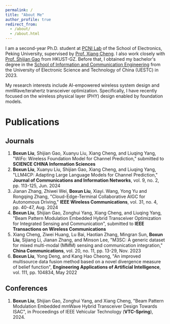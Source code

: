 ```yaml
---
permalink: /
title: "About Me"
author_profile: true
redirect_from: 
  - /about/
  - /about.html
---
```

I am a second-year Ph.D. student at [PCNI Lab](http://pcni.pku.edu.cn/) of the School of Electronics, Peking University, supervised by [Prof. Xiang Cheng](https://ele.pku.edu.cn/info/1023/1063.htm). I also work closely with [Prof. Shijian Gao](https://sites.google.com/view/shijian-gao) from HKUST-GZ. 
Before that, I obtained my bachelor's degree in the [School of Information and Communication Engineering](https://www.sice.uestc.edu.cn/) from the University of Electronic Science and Technology of China (UESTC) in 2023.

My research interests include AI-empowered wireless system design and mmWave/terahertz transceiver optimization. Specifically, I have recently focused on the wireless physical layer (PHY) design enabled by foundation models.

# Publications
## Journals
1. **Boxun Liu**, Shijian Gao, Xuanyu Liu, Xiang Cheng, and Liuqing Yang, "WiFo: Wireless Foundation Model for Channel Prediction," submitted to **SCIENCE CHINA Information Sciences**
2. **Boxun Liu**, Xuanyu Liu, Shijian Gao, Xiang Cheng, and Liuqing Yang, "LLM4CP: Adapting Large Language Models for Channel Prediction," **Journal of Communications and Information Networks**, vol. 9, no. 2, pp. 113-125, Jun. 2024
3. Jianan Zhang, Zhiwei Wei, **Boxun Liu**, Xiayi. Wang, Yong Yu and Rongqing Zhang, "Cloud-Edge-Terminal Collaborative AIGC for Autonomous Driving," **IEEE Wireless Communications**, vol. 31, no. 4, pp. 40-47, Aug. 2024
4. **Boxun Liu**, Shijian Gao, Zonghui Yang, Xiang Cheng, and Liuqing Yang, "Beam Pattern Modulation Embedded Hybrid Transceiver Optimization for Integrated Sensing and Communication", submitted to **IEEE Transactions on Wireless Communications**
5. Xiang Cheng, Ziwei Huang, Lu Bai, Haotian Zhang, Mingran Sun, **Boxun Liu**, Sijiang Li, Jianan Zhang, and Minson Lee, "M3SC: A generic dataset for mixed multi-modal (MMM) sensing and communication integration," **China Communications**, vol. 20, no. 11, pp. 13-29, Nov. 2023
6. **Boxun Liu**, Yong Deng, and Kang Hao Cheong, "An improved multisource data fusion method based on a novel divergence measure of belief function", **Engineering Applications of Artificial Intelligence**, vol. 111, pp. 104834, May 2022
 
## Conferences
1. **Boxun Liu**, Shijian Gao, Zonghui Yang, and Xiang Cheng, "Beam Pattern Modulation Embedded mmWave Hybrid Transceiver Design Towards ISAC", in Proceedings of IEEE Vehicular Technology (**VTC-Spring**), 2024.
